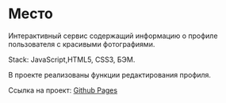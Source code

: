 <h1>Место</h1>
<p>Интерактивный сервис содержащий информацию о профиле пользователя с красивыми фотографиями.</p>

<p>Stack: JavaScript,HTML5, CSS3, БЭМ.</p>

<p>В проекте реализованы функции редактирования профиля.</p>


<p>Ссылка на проект: <a href="https://makacuh.github.io/mesto/index.html">Github Pages</a>


